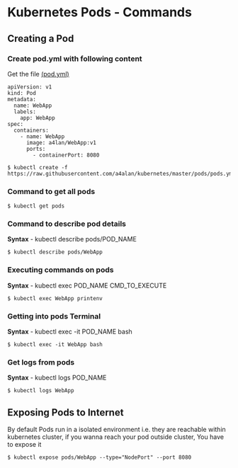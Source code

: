 # Kubernetes Pods - Commands 
## Creating a Pod
### Create pod.yml with following content
Get the file [(pod.yml)](https://github.com/javahometech/kubernetes/blob/master/pods/pods.yml)
```
apiVersion: v1
kind: Pod
metadata:
  name: WebApp
  labels:
    app: WebApp
spec:
  containers:
    - name: WebApp
      image: a4lan/WebApp:v1
      ports:
        - containerPort: 8080
```

```
$ kubectl create -f https://raw.githubusercontent.com/a4alan/kubernetes/master/pods/pods.yml
```
### Command to get all pods

```
$ kubectl get pods
```

### Command to describe pod details
**Syntax** - kubectl describe pods/POD_NAME

```
$ kubectl describe pods/WebApp
```

### Executing commands on pods
**Syntax** - kubectl exec POD_NAME CMD_TO_EXECUTE
```
$ kubectl exec WebApp printenv
```
### Getting into pods Terminal
**Syntax** - kubectl exec -it POD_NAME bash
```
$ kubectl exec -it WebApp bash
```
### Get logs from pods
**Syntax** - kubectl logs POD_NAME
```
$ kubectl logs WebApp
```
## Exposing Pods to Internet
By default Pods run in a isolated environment i.e. they are reachable within kubernetes cluster, if you wanna reach your pod outside cluster, You have to expose it
```
$ kubectl expose pods/WebApp --type="NodePort" --port 8080
```


